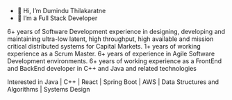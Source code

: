 - 👋 Hi, I’m Dumindu Thilakaratne
- 👀 I’m a Full Stack Developer 

6+ years of Software Development experience in designing, developing and maintaining ultra-low latent, high throughput, high available and mission critical distributed systems for Capital Markets.
1+ years of working experience as a Scrum Master.
6+ years of experience in Agile Software Development environments. 
6+ years of working experience as a FrontEnd and BackEnd developer in C++ and Java and related technologies

Interested in Java | C++ | React | Spring Boot | AWS | Data Structures and Algorithms | Systems Design

<!---
dathub/dathub is a ✨ special ✨ repository because its `README.md` (this file) appears on your GitHub profile.
You can click the Preview link to take a look at your changes.
--->
